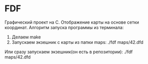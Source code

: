 # FDF
Графический проект на С. Отображение карты на основе сетки координат.
Алгоритм запуска программы из терминала:
1. Делаем make
2. Запускаем экзешник с карты из папки maps:
./fdf maps/42.dfd

Или сразу запускаем экзешник(он есть в репозитории):
./fdf maps/42.dfd
